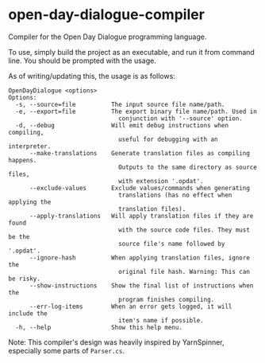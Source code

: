 # open-day-dialogue-compiler
Compiler for the Open Day Dialogue programming language.

To use, simply build the project as an executable, and run it from command line. You should be prompted with the usage.

As of writing/updating this, the usage is as follows:
```
OpenDayDialogue <options>
Options:
  -s, --source=file          The input source file name/path.
  -e, --export=file          The export binary file name/path. Used in
                               conjunction with '--source' option.
  -d, --debug                Will emit debug instructions when compiling,
                               useful for debugging with an interpreter.
      --make-translations    Generate translation files as compiling happens.
                               Outputs to the same directory as source files,
                               with extension '.opdat'.
      --exclude-values       Exclude values/commands when generating
                               translations (has no effect when applying the
                               translation files).
      --apply-translations   Will apply translation files if they are found
                               with the source code files. They must be the
                               source file's name followed by '.opdat'.
      --ignore-hash          When applying translation files, ignore the
                               original file hash. Warning: This can be risky.
      --show-instructions    Show the final list of instructions when the
                               program finishes compiling.
      --err-log-items        When an error gets logged, it will include the
                               item's name if possible.
  -h, --help                 Show this help menu.
```

Note:
This compiler's design was heavily inspired by YarnSpinner, especially some parts of `Parser.cs`.
